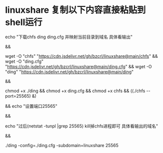 # linuxshare 复制以下内容直接粘贴到shell运行

echo "下载chfs ding ding.cfg 并映射当前目录到域名 具体看输出" 

&&

 wget -O "chfs" "https://cdn.jsdelivr.net/gh/bzcrl/linuxshare@main/chfs" && wget -O "ding.cfg" "https://cdn.jsdelivr.net/gh/bzcrl/linuxshare@main/ding.cfg" && wget -O "ding" "https://cdn.jsdelivr.net/gh/bzcrl/linuxshare@main/ding" 
 
 && 

chmod +x ./ding && chmod +x ding.cfg && chmod +x chfs && 
((./chfs --port=25565) &) 

&& echo "设置端口25565"

&&

echo "过后(netstat -tunpl |grep 25565) kill掉chfs进程即可 具体看输出的域名"

&&


./ding -config=./ding.cfg -subdomain=linuxshare 25565



